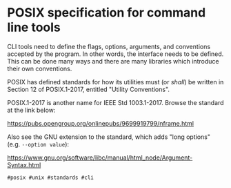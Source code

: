 # POSIX specification for command line tools

CLI tools need to define the flags, options, arguments, and conventions
accepted by the program. In other words, the interface needs to be defined.
This can be done many ways and there are many libraries which introduce their
own conventions.

POSIX has defined standards for how its utilities must (or *shall*) be written
in Section 12 of POSIX.1-2017, entitled "Utility Conventions".

POSIX.1-2017 is another name for IEEE Std 1003.1-2017. Browse the standard at
the link below:

<https://pubs.opengroup.org/onlinepubs/9699919799/nframe.html>

Also see the GNU extension to the standard, which adds "long options" (e.g.
`--option value`):

<https://www.gnu.org/software/libc/manual/html_node/Argument-Syntax.html>

    #posix #unix #standards #cli
